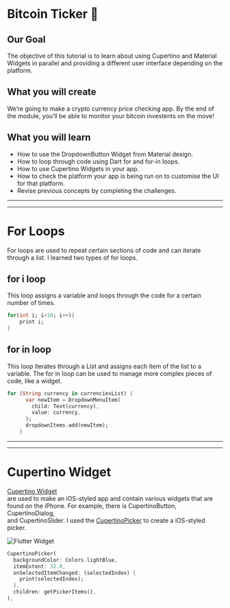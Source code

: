 
# Bitcoin Ticker 🤑

## Our Goal

The objective of this tutorial is to learn about using Cupertino and Material Widgets in parallel and providing a different user interface depending on the platform.


## What you will create

We’re going to make a crypto currency price checking app. By the end of the module, you'll be able to monitor your bitcoin investents on the move!



## What you will learn

- How to use the DropdownButton Widget from Material design.
- How to loop through code using Dart for and for-in loops.
- How to use Cupertino Widgets in your app.
- How to check the platform your app is being run on to customise the UI for that platform.
- Revise previous concepts by completing the challenges.

---
---

# For Loops
For loops are used to repeat certain sections of code and can iterate
through a list. I learned two types of for loops.

## for i loop
This loop assigns a variable and loops through the code for a certain number of times.

```dart
for(int i; i<10; i++){
    print i;
}
```

## for in loop
This loop iterates through a List and assigns each item of the list to a variable.
The for in loop can be used to manage more complex pieces of code, like a widget.

```dart
for (String currency in currenciesList) {
      var newItem = DropdownMenuItem(
        child: Text(currency),
        value: currency,
      );
      dropdownItems.add(newItem);
    }
```

---
---

# Cupertino Widget

[Cupertino Widget](https://flutter.dev/docs/development/ui/widgets/cupertino)  
are used to make an iOS-styled app and contain various widgets that
are found on the iPhone. For example, there is CupertinoButton, CupertinoDialog,  
and CupertinoSlider. I used the [CupertinoPicker](https://api.flutter.dev/flutter/cupertino/CupertinoPicker-class.html)
to create a iOS-styled picker.

![Flutter Widget](https://flutter.dev/images/widget-catalog/cupertino-picker.png)

```dart
CupertinoPicker(
  backgroundColor: Colors.lightBlue,
  itemExtent: 32.0,
  onSelectedItemChanged: (selectedIndex) {
    print(selectedIndex);
  },
  children: getPickerItems(),
),
```